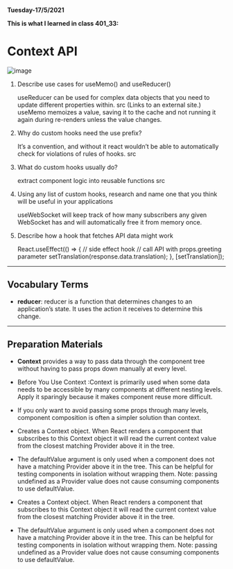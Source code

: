 **Tuesday-17/5/2021**

**This is what I learned in class 401_33:**

# Context API

![image](https://repository-images.githubusercontent.com/19872456/05dca500-f010-11e9-9588-a96554294e4e)


1. Describe use cases for useMemo() and useReducer()

    useReducer can be used for complex data objects that you need to update different properties within. src (Links to an external site.) useMemo memoizes a value, saving it to the cache and not running it again during re-renders unless the value changes.

2. Why do custom hooks need the use prefix?

    It’s a convention, and without it react wouldn’t be able to automatically check for violations of rules of hooks. src

3. What do custom hooks usually do?

    extract component logic into reusable functions src

4. Using any list of custom hooks, research and name one that you think will be useful in your applications

    useWebSocket will keep track of how many subscribers any given WebSocket has and will automatically free it from memory once.

5. Describe how a hook that fetches API data might work

    React.useEffect(() => { // side effect hook // call API with props.greeting parameter setTranslation(response.data.translation); }, [setTranslation]);


------------------------------------------------

## Vocabulary Terms

- **reducer**: reducer is a function that determines changes to an application’s state. It uses the action it receives to determine this change.

-----------------------------------------------

## Preparation Materials

- **Context** provides a way to pass data through the component tree without having to pass props down manually at every level.

- Before You Use Context :Context is primarily used when some data needs to be accessible by many components at different nesting levels. Apply it sparingly because it makes component reuse more difficult.

- If you only want to avoid passing some props through many levels, component composition is often a simpler solution than context.

- Creates a Context object. When React renders a component that subscribes to this Context object it will read the current context value from the closest matching Provider above it in the tree.

- The defaultValue argument is only used when a component does not have a matching Provider above it in the tree. This can be helpful for testing components in isolation without wrapping them. Note: passing undefined as a Provider value does not cause consuming components to use defaultValue.

- Creates a Context object. When React renders a component that subscribes to this Context object it will read the current context value from the closest matching Provider above it in the tree.

- The defaultValue argument is only used when a component does not have a matching Provider above it in the tree. This can be helpful for testing components in isolation without wrapping them. Note: passing undefined as a Provider value does not cause consuming components to use defaultValue.
